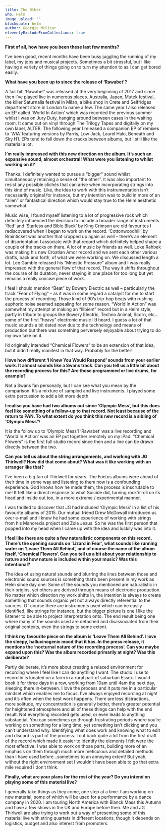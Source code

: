 ```yaml
---
title: The Other
who: Helm
image_upload: ""
blockquote: helm
author: Georgie_McVicar
eleventyExcludeFromCollections: true
---
```

**First of all, how have you been these last few months?** 

I’ve been good, recent months have been busy juggling the running of my label, my jobs and musical projects. Sometimes a bit stressful, but I like having a variety of things going on to turn my attention to as I can get bored easily.

**What have you been up to since the release of ‘Rawabet'?**

A fair bit. ‘Rawabet’ was released at the very beginning of 2017 and since then I’ve played live in numerous places. Australia, Japan, Mutek festival, the killer Saturnalia festival in Milan, a bike shop in Crete and Selfridges department store in London to name a few. The same year I also released an EP called ‘World In Action’ which was recorded the previous summer whilst I was on Jury Duty, hanging around between cases in the waiting room. It came out on vinyl through The Trilogy Tapes and digitally on my own label, ALTER. The following year I released a companion EP of remixes to ‘WIA’ featuring versions by Parris, Low Jack, Laurel Halo, Beneath and Sky H1. EPs tend to fall down the cracks between albums, but I still like the material a lot.

**I’m really impressed with this new direction on the album. It’s such an expansive sound, almost orchestral! What were you listening to whilst working on it?** 

Thanks. I definitely wanted to pursue a “bigger” sound whilst simultaneously retaining a sense of “the other”. It was also important to resist any possible clichés that can arise when incorporating strings into this kind of music. Like, the idea to work with this instrumentation isn’t necessarily original for instance, but my intention was to build in more of an “alien” or fantastical direction which would stay true to the Helm aesthetic somewhat.

Music wise, I found myself listening to a lot of progressive rock which definitely influenced the decision to include a broader range of instruments. ‘Red’ and ‘Starless and Bible Black’ by King Crimson are old favourites I rediscovered when I began to work on the record. ‘Cottonwoodhill’ by Brainticket was another that cropped up again as well – there’s an element of disorientation I associate with that record which definitely helped shape a couple of the tracks on there. A lot of music by friends as well. Loke Rahbek was making his new Croatian Amor record and we sent each other various drafts, back and forth, of what we were working on. We discussed length a lot. Lee Gamble released his “Mnestic Pressure” album and I was really impressed with the general flow of that record. The way it shifts throughout the course of its duration, never staying in one place for too long but yet remains a really concise piece of work.

I feel I should mention “Beat” by Bowery Electric as well – particularly the track “Fear of Flying” – as it was in some regard a catalyst for me to start the process of recording. Those kind of 90’s trip-hop beats with rushing euphoric noise seemed appealing for some reason. “World In Action” was somewhat my attempt at making an “Illbient” record but in a Helm style, partly in tribute to groups like Bowery Electric, Techno Animal, Scorn, etc…some of the first “heavy” electronic music I’d heard. I guess a lot of that music sounds a bit dated now due to the technology and means of production but there was something perversely enjoyable about trying to do my own take on it. 

I’d originally intended “Chemical Flowers” to be an extension of that idea, but it didn’t really manifest in that way. Probably for the better! 

**I love how different ‘I Knew You Would Respond’ sounds from your earlier work. It almost sounds like a Swans track. Can you tell us a little bit about the recording process for this? Are those programmed or live drums, for example?**

Not a Swans fan personally, but I can see what you mean by the comparison. It’s a mixture of sampled and live instruments. I played some extra percussion to add a bit more depth.

**I realise you have had two albums out since ‘Olympic Mess’, but this does feel like something of a follow-up to that record. Not least because of the return to PAN. To what extent do you think this new record is a sibling of ‘Olympic Mess’?** 

It is the follow up to ‘Olympic Mess’! ‘Rawabet’ was a live recording and ‘World In Action’ was an EP put together remotely on my iPad. “Chemical Flowers” is the first full studio record since then and a line can be drawn directly between the two.

**Can you tell us about the string arrangements, and working with JG Thirlwell? How did that come about? What was it like working with an arranger like that?** 

I’ve been a big fan of Thirlwell for years. The Foetus albums were ahead of their time in some way and listening to them now is a confounding experience. God knows how he made them, the process is inscrutable to me! It felt like a direct response to what Suicide did, turning rock’n’roll on its head and inside out too, in a more extreme / experimental manner.

I was thrilled to discover that JG had included ‘Olympic Mess’ in a list of his favourite albums of 2015. Our mutual friend Drew McDowall introduced us over e-mail and I knew he had some experience of working with strings from his Manorexia project and Zola Jesus. So he was the first person that popped into my head when I came up with the idea and luckily was into it. 

**I feel like there are quite a few naturalistic components on this record. There’s the opening sounds on ‘Lizard in Fear’, what sounds like running water on 'Leave Them All Behind’, and of course the name of the album itself, ‘Chemical Flowers’. Can you tell us a bit about your relationship to nature and how nature is included within your music? Was this intentional?**

The idea of using natural sounds and blurring the lines between those and electronic sound sources is something that’s been present in my work as Helm since day one. Some of the sounds you mentioned are naturalistic in their origins, yet others are derived through means of electronic production. No matter which direction my work shifts in, the intention is always to create something that sounds organic yet not always directly referential to the sources. Of course there are instruments used which can be easily identified, like strings for instance, but the bigger picture is one I like the listener to be able to project interpretation onto. The end result being one where many of the sounds used are detached and disassociated from their original contexts, even the strings to some extent.  

**I think my favourite piece on the album is ‘Leave Them All Behind’. I love the sleepy, hallucinogenic mood that it has. In the press release, it mentions the ‘nocturnal nature of the recording process’. Can you maybe expand upon this? Was the album recorded primarily at night? Was this deliberate?** 

Partly deliberate, it’s more about creating a relaxed environment for recording where I feel like I can do anything I want. The studio I use to record in is located on a farm in a rural part of suburban Essex. I would book it for three days in a row, working from 10am until 4am the next day, sleeping there in-between. I love the process and it puts me in a particular mindset which enables me to focus. I’ve always enjoyed recording at night and it’s often when the best work happens. There are less distractions, more solitude, my concentration is generally better, there’s greater potential for heightened atmosphere and all of these things can help with the end result. Not everything recorded gets used, or even leads to anything substantial. You can sometimes go through frustrating periods where you’re working on something for a long time, yet something isn’t clicking and you can’t understand why. Identifying what does work and knowing what to edit and discard is part of the process. I cut back quite a lot from the first draft of the record which made it easier to identify the elements I felt were the most effective. I was able to work on those parts, building more of an emphasis on them through much more meticulous and detailed methods than I have used before…sometimes to an annoying extent! But yeah, without the right environment set I wouldn’t have been able to go that extra mile required I don’t think.

**Finally, what are your plans for the rest of the year? Do you intend on playing some of this material live?** 

I generally take things as they come, one step at a time. I am working on new material, some of which will be used for a performance by a dance company in 2020. I am touring North America with Blanck Mass this Autumn and have a few shows in the UK and Europe before then. Me and JG Thirlwell are also trying to work out a way of presenting some of this material live with string quartets in different locations, though it depends on logistics, budget and also interest from promoters. 

